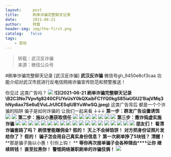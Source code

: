 ```yaml
---
layout:     post
title:      刷单诈骗完整聊天记录
date:       2021-06-21
author:     转载
header-img: img/the-first.png
catalog:   false
tags:
    - 其他
---
```


<blockquote><p>转载：武汉反诈骗<br>
来源：微信公众号</p></blockquote>

#刷单诈骗完整聊天记录
[武汉反诈骗]
**武汉反诈骗**
微信号gh_9450e8cf3caa
功能介绍对武汉市民进行反电信网络诈骗宣传防范和预警推送！

你见过
这类广告吗？
![]({{site.baseurl}}/postimg/A1yicq7ewjwNKzugvz58rG4yueWicaibjAiaCDv4ddrdWTB0BfnKCibklr1kiazHYW0tkggWZq6ia7VnwmzeW8eiaV1o7Q.gif)
**![](2021-06-21
刷单诈骗完整聊天记录\\B2C3No7Vpvfg8240CFUYoUsY0kQXaibFC1YQ0kgS85iaUGU21IiajVMq3hNydiax7Se6uEVuLJrUICESqlUBYuWwSQ.jpeg)**
这类广告背后
都是一个个诈骗的陷阱
骗子是如何诈骗的
让我们一起来看
↓↓↓
**第一步：群发广告设置诱饵**
![]({{site.baseurl}}/postimg/gOicKdvcg5hZyVR4MyqhdbtO6VYHYYDMMxgKgmJQ0Oj4licJWjUWkNFjF94jFB8A1K989HanTGKKeabIWK0J9DQA.jpeg)
![]({{site.baseurl}}/postimg/gOicKdvcg5hZyVR4MyqhdbtO6VYHYYDMMnDVQ4DpcjQmaXUKvnDiaiada470lLPCU7G1iaeSwcBlE02xgPNcKwmYVQ.jpeg)
**第二步：施以小惠获取信任**
![]({{site.baseurl}}/postimg/gOicKdvcg5hZyVR4MyqhdbtO6VYHYYDMM8hvkQTNKgFnibuNjOhlccG4XaanHoU3FQ38Mg2IIiaNaH75uwWHBXrVA.jpeg)
![]({{site.baseurl}}/postimg/gOicKdvcg5hZyVR4MyqhdbtO6VYHYYDMMpGbtl4oRNXyzsqpibQicMRYywFkmiaFic1P9WyiaQrrMsmtibrMXKwfRZctw.jpeg)
![]({{site.baseurl}}/postimg/gOicKdvcg5hZyVR4MyqhdbtO6VYHYYDMMlcHAX9wq3gWWqkWkHMvmFBlKFhAqXtbp46PUsiaMk3cbOUW6q0e9Tyg.jpeg)
![]({{site.baseurl}}/postimg/gOicKdvcg5hZyVR4MyqhdbtO6VYHYYDMM9oV0ZicYvYD9qLVoKSx0Kf2pgnbokH2PHoH6beh9ZcaENHpzDSibZJMA.jpeg)
![]({{site.baseurl}}/postimg/gOicKdvcg5hZyVR4MyqhdbtO6VYHYYDMMBfVn75TUBKczNfwOibJiaicnmjk25s5XlHdryA83V021dMcAcmuyV24dA.jpeg)
![]({{site.baseurl}}/postimg/gOicKdvcg5hZyVR4MyqhdbtO6VYHYYDMMrEoYvFMvxlQ5TyLjJyd74wAdd1r96icoJC9JcV6eeictk1ibibcUE0NPMA.jpeg)
![]({{site.baseurl}}/postimg/gOicKdvcg5hZyVR4MyqhdbtO6VYHYYDMMC8B7QyIaoEJvOafia9Cx2c5icmMGWFVmsHlBhPHnVRePUibo2pYjE6CAA.jpeg)
**第三步：撒诈捣虚实施诈骗**
![]({{site.baseurl}}/postimg/gOicKdvcg5hZyVR4MyqhdbtO6VYHYYDMMEc5IXSpEak8R5DKGwrtn1K11kV88kD9BEESLE3TN83tE142oTYtSMQ.jpeg)
![]({{site.baseurl}}/postimg/gOicKdvcg5hZyVR4MyqhdbtO6VYHYYDMMGg17JuDxQfWsaDbGcZQvoxCf1WJypRzu4oricjwicVC5EsP4Oukq2gPw.jpeg)
![]({{site.baseurl}}/postimg/gOicKdvcg5hZyVR4MyqhdbtO6VYHYYDMMvESGSEGb244v9UU120nuhyNoI6WGhkRmJdzKFqvYpbl2LHax8LLEaw.jpeg)
![]({{site.baseurl}}/postimg/gOicKdvcg5hZyVR4MyqhdbtO6VYHYYDMMIj3JXzScuZ147RakLKZTChiallyia3cVCibSiaQ6I4V8GXFArlE2DmK5lQ.jpeg)
![]({{site.baseurl}}/postimg/gOicKdvcg5hZyVR4MyqhdbtO6VYHYYDMMO2qx95mGNnm3Elj651t8iaDa0rLL99WywcG8NBSJwyJSibIYAZJp0Vug.jpeg)
![]({{site.baseurl}}/postimg/gOicKdvcg5hZyVR4MyqhdbtO6VYHYYDMMDNe0BkKd3Zh1vicI5qaGxeJ4eibMWHiaHjBEB14d5v0R9r48e2kya9O5Q.jpeg)
![]({{site.baseurl}}/postimg/gOicKdvcg5hZyVR4MyqhdbtO6VYHYYDMMeGEPPPvOU2L4EDhUAFTAUPurSmtFzkNryMBkUKia33lib9RNhjHzM8tg.jpeg)
![]({{site.baseurl}}/postimg/gOicKdvcg5hZyVR4MyqhdbtO6VYHYYDMMBlYZYyYYP5xnByceaZyTDNcJF7ldtzQlxglAkGWwd7zKqibo148kmbg.jpeg)
![]({{site.baseurl}}/postimg/gOicKdvcg5hZyVR4MyqhdbtO6VYHYYDMMe93dgKYl6TYQENFWxniaeN2rQCuWBzO54mHhZp2P9ZCsLyoEoibjviafA.jpeg)
![]({{site.baseurl}}/postimg/gOicKdvcg5hZyVR4MyqhdbtO6VYHYYDMM8B9Px6HVpfbTd6uoYZpPhCM7s8dEL5ibWyqwSFrLf06mgSGZhucXXHQ.jpeg)
![]({{site.baseurl}}/postimg/gOicKdvcg5hZyVR4MyqhdbtO6VYHYYDMMdKzAgd1MJKO3yya67mXALOjwMBAXxwFNzickAyoia5yMr28fppEkChbA.jpeg)
![]({{site.baseurl}}/postimg/gOicKdvcg5hZyVR4MyqhdbtO6VYHYYDMMXHkH2wj7icwibITpjtaececGdawoZKxfXZuoCszUjY0o7Z2dqS72F1aw.jpeg)
![]({{site.baseurl}}/postimg/gOicKdvcg5hZyVR4MyqhdbtO6VYHYYDMMCpNriaNia433PSKIQ2fiaibseYVmHazX7AHJn8nwK3iaSJZtQ3ibxkzp69WQ.jpeg)
![]({{site.baseurl}}/postimg/gOicKdvcg5hZyVR4MyqhdbtO6VYHYYDMMlC8MnlRfLKYzYA0eyhvRKich1EWn3Uf5FD6icWOpb88VqoaHM2UjMiawg.jpeg)
![]({{site.baseurl}}/postimg/gOicKdvcg5hZyVR4MyqhdbtO6VYHYYDMM0jswMwsZ1sa2x2DDCYmfsJNHdHMibDGS8eSvic5zStZP3ZMRM0mofbdg.jpeg)
![]({{site.baseurl}}/postimg/gOicKdvcg5hZyVR4MyqhdbtO6VYHYYDMMncDz9v9nZD70y7f12tfysknfGhFoxl212IAI563tgNM3pyeSCxAR4w.jpeg)
![]({{site.baseurl}}/postimg/gOicKdvcg5hZyVR4MyqhdbtO6VYHYYDMMxn3icUibACX3WnhLNQyanpOG9e9dC28y2pLERtANhSXURXyeckPSTEjw.jpeg)
![]({{site.baseurl}}/postimg/gOicKdvcg5hZyVR4MyqhdbtO6VYHYYDMMXY0NXia9rf7YHUMdzc2hOo2WErRd1AicicBEibUaHMsrGBgwPwut1AtXBw.jpeg)
![]({{site.baseurl}}/postimg/gOicKdvcg5hZyVR4MyqhdbtO6VYHYYDMMfwdZtpXOu3bRCqeicN4biaAEsXtt4NYLic9nIFejSL9M0OlNpibAiaxhdJw.jpeg)
**朋友们！**
**看清诈骗套路了吗？**
**刷信誉能赚佣金?**
**假的！**
**天上不会掉馅饼！**
**对方把身份证照片发给你了？**
**假的！**
**骗子怎会用自己真实身份信息？**
**第一次刷单挣了5块钱？**
**清醒！**
**那是骗子施以小惠！引你上钩！
**
**等你再次接单骗子会各种理由****让你**
**继续转钱！**
**直至拉黑你！**
**警惕网络兼职刷单的诈骗伎俩！**
![]({{site.baseurl}}/postimg/8wBAcE4t1v5Th5pbY4uKV96LwJolbibL555fdJqfnDLJzcDY30iamd7I5bic7IEib3toVpsNSQLdfcUqZEsyiaTjkoA.jpeg)
